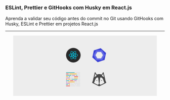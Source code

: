 ### ESLint, Prettier e GitHooks com Husky em React.js
Aprenda a validar seu código antes do commit no Git usando GitHooks com Husky, ESLint e Prettier em projetos React.js
<hr>
<p align="center"><img src="img/banner-post_1.jpg" width="90%"alt="GitHooks com Husky,ESLint e Prettier em projetos React.js" > </p>
